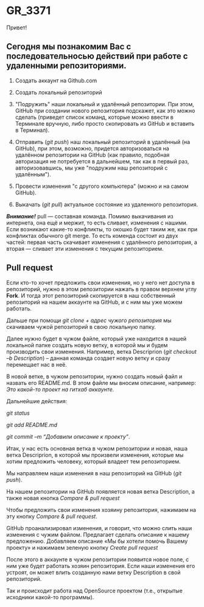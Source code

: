 # GR_3371
Привет!

## Сегодня мы познакомим Вас с последовательносью действий при работе с удаленными репозиториями.

1. Создать аккаунт на Github.com

 2. Создать локальный репозиторий

 3. "Подружить" наши локальный и удалённый репозитории. При этом, GitHub при создании нового репозитория подскажет, как это можно сделать (приведет список команд, которые можно ввести в Терминале вручную, либо просто скопировать из GitHub и вставить в Терминал).

 4. Отправить (*git push*) наш локальный репозиторий в удалённый (на GitHub), при этом, возможно, придется авторизоваться на удалённом репозитории на GitHub (как правило, подобная авторизация не потребуется в дальнейшем, так как в первый раз, авторизовавшись, мы уже "подружим наш репозиторий с удалённым").

 5. Провести изменения "с другого компьютера" (можно и на самом GitHub).

 6. Выкачать (*git pull*) актуальное состояние из удаленного репозитория.

_**Внимание!**_ pull — составная команда. Помимо выкачивания из интернета, она ещё и мержит, то есть сливает, изменения с нашими.
Если возникают какие-то конфликты, то окошко будет таким же, как при конфликтах
обычного git merge. То есть коменда состоит из двух частей: первая часть скачивает
изменения с удалённого репозитория, а вторая — сливает эти изменения с текущим
репозиторием.

## Pull request

Если кто-то хочет предложить свои изменения, но у него нет доступа в репозиторий, нужно в этом репозитории нажать в правом верхнем углу **Fork**. И тогда этот репозиторий скопируется в наш собственный репозиторий на нашем аккаунте на GitHub, и с ним мы уже можем работать.

Дальше при помощи *git clone + адрес чужого репозитория* мы скачиваем чужой репозиторий в свою локальную папку.

Далее нужно будет в чужом файле, который уже находится в нашей локальной папке создать новую ветку, в которой мы и будем производить свои изменения.
Например, ветка Descriprion (*git checkout –b Description*) – данная команда создает новую ветку и сразу перемещает нас в неё.

В новой ветке, в чужом репозитории, нужно создать новый файл и назвать его README.md. В этом файле мы вносим описание, например:
*Это какой-то проект на гитхаб аккаунте.*

Дальнейшие действия:

*git status*

*git add README.md*

*git commit –m “Добавили описание к проекту”*.

Итак, у нас есть основная ветка в чужом репозитории и новая, наша ветка Descriprion, в которой мы произвели изменения, которые мы хотим предложить человеку, который владеет тем репозиторием. 

Мы направляем наши изменения в наш репозиторий на GitHub (*git push*).

На нашем репозитории на GitHub появляется новая ветка Description, а также новая кнопка *Compare & pull request*

Чтобы предложить свои изменения хозяину репозитория, нажимаем на эту кнопку *Compare & pull request*.

GitHub проанализировал изменения, и говорит, что можно слить наши изменения с чужим файлом. Предлагает сделать описание к нашему предложению. Добавляем описание «Мы бы хотели помочь Вашему проекту» и нажимаем зеленую кнопку *Create pull request*

После этого в аккаунте в чужом репозитории появится новое поле, с ним уже будет работать хозяин репозитория. Если наши изменения его устроят, он может влить созданную нами ветку Description в свой репозиторий. 

Так и происходит работа над OpenSource проектом (т.е., открытые исходники какой-то программы).

